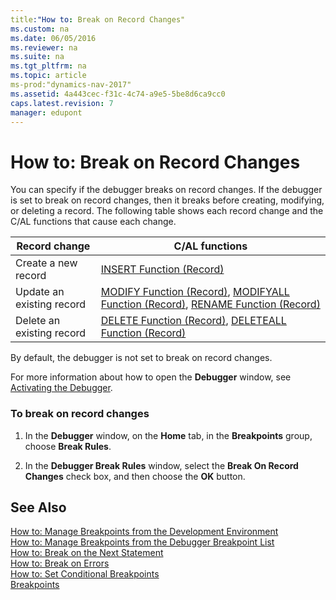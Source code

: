 ```yaml
---
title:"How to: Break on Record Changes"
ms.custom: na
ms.date: 06/05/2016
ms.reviewer: na
ms.suite: na
ms.tgt_pltfrm: na
ms.topic: article
ms-prod:"dynamics-nav-2017"
ms.assetid: 4a443cec-f31c-4c74-a9e5-5be8d6ca9cc0
caps.latest.revision: 7
manager: edupont
---
```

# How to: Break on Record Changes
You can specify if the debugger breaks on record changes. If the debugger is set to break on record changes, then it breaks before creating, modifying, or deleting a record. The following table shows each record change and the C\/AL functions that cause each change.  
  
|Record change|C\/AL functions|  
|-------------------|---------------------|  
|Create a new record|[INSERT Function \(Record\)](INSERT-Function--Record-.md)|  
|Update an existing record|[MODIFY Function \(Record\)](MODIFY-Function--Record-.md), [MODIFYALL Function \(Record\)](MODIFYALL-Function--Record-.md), [RENAME Function \(Record\)](RENAME-Function--Record-.md)|  
|Delete an existing record|[DELETE Function \(Record\)](DELETE-Function--Record-.md), [DELETEALL Function \(Record\)](DELETEALL-Function--Record-.md)|  
  
 By default, the debugger is not set to break on record changes.  
  
 For more information about how to open the **Debugger** window, see [Activating the Debugger](Activating-the-Debugger.md).  
  
### To break on record changes  
  
1.  In the **Debugger** window, on the **Home** tab, in the **Breakpoints** group, choose **Break Rules**.  
  
2.  In the **Debugger Break Rules** window, select the **Break On Record Changes** check box, and then choose the **OK** button.  
  
## See Also  
 [How to: Manage Breakpoints from the Development Environment](../Topic/How%20to:%20Manage%20Breakpoints%20from%20the%20Development%20Environment.md)   
 [How to: Manage Breakpoints from the Debugger Breakpoint List](../Topic/How%20to:%20Manage%20Breakpoints%20from%20the%20Debugger%20Breakpoint%20List.md)   
 [How to: Break on the Next Statement](../Topic/How%20to:%20Break%20on%20the%20Next%20Statement.md)   
 [How to: Break on Errors](../Topic/How%20to:%20Break%20on%20Errors.md)   
 [How to: Set Conditional Breakpoints](../Topic/How%20to:%20Set%20Conditional%20Breakpoints.md)   
 [Breakpoints](Breakpoints.md)